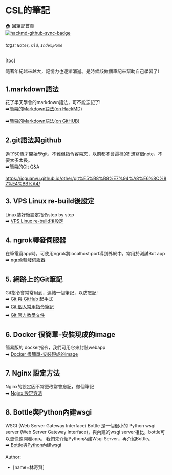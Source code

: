 
# CSL的筆記
:house:  [回筆記首頁](https://www.mirai.tw)  
[![hackmd-github-sync-badge](https://hackmd.io/B7_KbNXyRSGSKxny0cTKqg/badge)](https://hackmd.io/B7_KbNXyRSGSKxny0cTKqg)

###### tags: `Notes`, `Old`, `Index`,`Home`
[toc]

隨著年紀越來越大，記憶力也逐漸消逝。是時候該做個筆記來幫助自己學習了!
## 1.markdown語法

花了半天學會的markdown語法，可不能忘記了!  
:arrow_right:[簡易的Markdown語法(on HackMD)](https://hackmd.io/@CSL/BJkKSZ1Os)

:arrow_right:[簡易的Markdown語法(on GitHUB)](./Markdown)

## 2.git語法與github
  
過了50歲才開始學git，不難但指令容易忘，以前都不會這樣的!
想寫個note，不要太多太長。  
:arrow_right:[簡易的Git Q&A](https://hackmd.io/@CSL/ryzkHW1_j)  
  
  
  https://icguanyu.github.io/other/git%E5%B8%B8%E7%94%A8%E6%8C%87%E4%BB%A4/
  
## 3. VPS Linux re-build後設定

Linux裝好後設定指令step by step  
:arrow_right: [VPS Linux re-build後設定](https://hackmd.io/@CSL/Sk2BKOX_o)  

## 4. ngrok轉發伺服器
在筆電寫app時，可使用ngrok將localhost:port導到外網中，常用於測試Bot app  
:arrow_right: [ngrok轉發伺服器](https://hackmd.io/@CSL/Hk6aDDQdi)

## 5. 網路上的Git筆記
Git指令會常常用到，連結一個筆記，以防忘記!  
:arrow_right: [Git 與 GitHub 起手式](https://medium.com/wenchin-rolls-around/git-%E8%88%87-github-%E8%B5%B7%E6%89%8B%E5%BC%8F-966e18da84f2)  
:arrow_right: [Git 個人常用指令筆記](https://icguanyu.github.io/other/git%E5%B8%B8%E7%94%A8%E6%8C%87%E4%BB%A4/)  
:arrow_right: [Git 官方教學文件](https://git-scm.com/book/zh-tw/v2)  


## 6. Docker 很簡單-安裝現成的image
簡易版的 docker指令，我們可用它來封裝webapp  
:arrow_right: [Docker 很簡單-安裝現成的image](https://hackmd.io/@CSL/r1LkbTZuo)

## 7. Nginx 設定方法
Nginx的設定因不常更改常會忘記，做個筆記  
:arrow_right: [Nginx 設定方法](https://hackmd.io/@CSL/H1Z_ikZOj)

## 8. Bottle與Python內建wsgi 
WSGI (Web Server Gateway Interface) Bottle 是一個很小的 Python wsgi server (Web Server Gateway Interface)，與內建的wsgi server相比，bottle可以更快速開發app。
我們先介紹Python內建Wsgi Server，再介紹Bottle。  
:arrow_right: [Bottle與Python內建wsgi](https://hackmd.io/@CSL/SySo6HG_i)


Author:
- [name=林奇賢]


